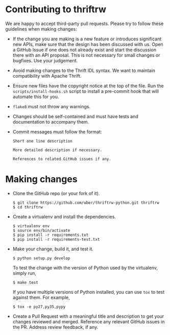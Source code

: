 Contributing to thriftrw
========================

We are happy to accept third-party pull requests. Please try to follow these
guidelines when making changes:

-   If the change you are making is a new feature or introduces significant new
    APIs, make sure that the design has been discussed with us. Open a GitHub
    Issue if one does not already exist and start the discussion there with an
    API proposal. This is not necessary for small changes or bugfixes. Use
    your judgement.

-   Avoid making changes to the Thrift IDL syntax. We want to maintain
    compatibility with Apache Thrift.

-   Ensure new files have the copyright notice at the top of the file. Run the
    `scripts/install-hooks.sh` script to install a pre-commit hook that will
    automate this for you.

-   `flake8` must not throw any warnings.

-   Changes should be self-contained and must have tests and documentation to
    accompany them.

-   Commit messages must follow the format:

        Short one line description

        More detailed description if necessary.

        References to related GitHub issues if any.

Making changes
==============

-   Clone the GitHub repo (or your fork of it).

        $ git clone https://github.com/uber/thriftrw-python.git thriftrw
        $ cd thriftrw

-   Create a virtualenv and install the dependencies.

        $ virtualenv env
        $ source env/bin/activate
        $ pip install -r requirements.txt
        $ pip install -r requirements-test.txt

-   Make your change, build it, and test it.

        $ python setup.py develop

    To test the change with the version of Python used by the virtualenv,
    simply run,

        $ make test

    If you have multiple versions of Python installed, you can use `tox` to
    test against them. For example,

        $ tox -e py27,py35,pypy

-   Create a Pull Request with a meaningful title and description to get your
    changes reviewed and merged. Reference any relevant GitHub issues in
    the PR. Address review feedback, if any.


